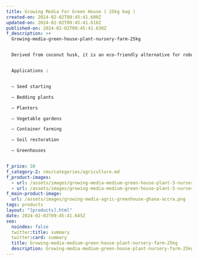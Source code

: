 ```yaml
---
title: Growing Media For Green House ( 25kg bag )
created-on: 2024-02-02T09:45:41.600Z
updated-on: 2024-02-02T09:45:41.616Z
published-on: 2024-02-02T09:45:41.630Z
f_description: >+
  Growing-media-green-house-plant-nursery-farm-25kg


  Derived from coconut husk, it is an eco-friendly alternative for robust plant development. With outstanding water retention and nutrient-release capabilities, it’s ideal for various applications, from seed starting to soil restoration.  Its exceptional porosity and oxygenation properties significantly contribute to healthy root growth.


  Applications :


  – Seed starting

  – Bedding plants

  – Planters

  – Vegetable gardens

  – Container farming

  – Soil restoration

  – Greenhouses


f_price: 30
f_category-2: cms/categories/agriculture.md
f_product-images:
  - url: /assets/images/growing-media-medium-green-house-plant-3-nursery-farm-25kg.jpg
  - url: /assets/images/growing-media-medium-green-house-plant-5-nursery-farm-25kg.webp
f_main-product-image:
  url: /assets/images/growing-media-agric-greenhouse-ghana-accra.png
tags: products
layout: "[products].html"
date: 2024-02-02T09:45:41.645Z
seo:
  noindex: false
  twitter:title: summary
  twitter:card: summary
  title: Growing-media-medium-green-house-plant-nursery-farm-25kg
  description: Growing-media-medium-green-house-plant-nursery-farm-25kg
---
```

